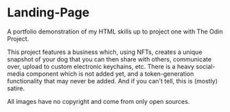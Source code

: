# Landing-Page
A portfolio demonstration of my HTML skills up to project one with The Odin Project.

This project features a business which, using NFTs, creates a unique snapshot of 
your dog that you can then share with others, communicate over, upload to custom 
electronic keychains, etc. There is a heavy social-media component which is not 
added yet, and a token-generation functionality that may never be added. And if you 
can't tell, this is (mostly) satire. 

All images have no copyright and come from only open sources. 
